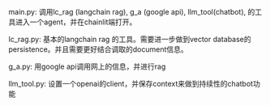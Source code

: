 main.py:
调用lc_rag (langchain rag), g_a (google api), llm_tool(chatbot), 的工具进入一个agent，并在chainlit端打开。

lc_rag.py:
基本的langchain rag 的工具。需要进一步做到vector database的persistence。并且需要更好结合调取的document信息。

g_a.py:
用google api调用网上的信息，并进行rag

llm_tool.py:
设置一个openai的client，并保存context来做到持续性的chatbot功能